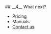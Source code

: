<div markdown="1" data-aos="fade-up">
## __4__ What next?

* Pricing
* Manuals
* <a href="/contact/">Contact us</a> 
</div>